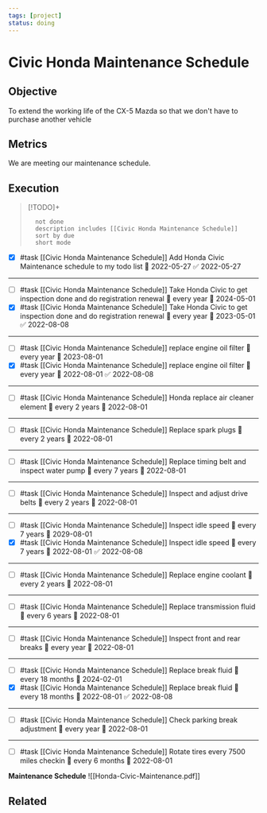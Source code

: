 ```yaml
---
tags: [project]
status: doing
---
```

# Civic Honda Maintenance Schedule

## Objective
To extend the working life of the CX-5 Mazda so that we don't have to purchase another vehicle

## Metrics
We are meeting our maintenance schedule.

## Execution

> [!TODO]+
> ```tasks
> 	not done
> 	description includes [[Civic Honda Maintenance Schedule]]
> 	sort by due
> 	short mode
> ```

- [x] #task [[Civic Honda Maintenance Schedule]] Add Honda Civic Maintenance schedule to my todo list 📅 2022-05-27 ✅ 2022-05-27

---
- [ ] #task [[Civic Honda Maintenance Schedule]] Take Honda Civic to get inspection done and do registration renewal 🔁 every year 📅 2024-05-01
- [x] #task [[Civic Honda Maintenance Schedule]] Take Honda Civic to get inspection done and do registration renewal 🔁 every year 📅 2023-05-01 ✅ 2022-08-08
---
- [ ] #task [[Civic Honda Maintenance Schedule]] replace engine oil filter 🔁 every year 📅 2023-08-01
- [x] #task [[Civic Honda Maintenance Schedule]] replace engine oil filter 🔁 every year 📅 2022-08-01 ✅ 2022-08-08
---
- [ ] #task [[Civic Honda Maintenance Schedule]] Honda replace air cleaner element 🔁 every 2 years 📅 2022-08-01
---
- [ ] #task [[Civic Honda Maintenance Schedule]] Replace spark plugs 🔁 every 2 years 📅 2022-08-01
---
- [ ] #task [[Civic Honda Maintenance Schedule]] Replace timing belt and inspect water pump 🔁 every 7 years 📅 2022-08-01
---
- [ ] #task [[Civic Honda Maintenance Schedule]] Inspect and adjust drive belts 🔁 every 2 years 📅 2022-08-01
---
- [ ] #task [[Civic Honda Maintenance Schedule]] Inspect idle speed 🔁 every 7 years 📅 2029-08-01
- [x] #task [[Civic Honda Maintenance Schedule]] Inspect idle speed 🔁 every 7 years 📅 2022-08-01 ✅ 2022-08-08
---
- [ ] #task [[Civic Honda Maintenance Schedule]] Replace engine coolant 🔁 every 2 years 📅 2022-08-01
---
- [ ] #task [[Civic Honda Maintenance Schedule]] Replace transmission fluid 🔁 every 6 years 📅 2022-08-01
---
- [ ] #task [[Civic Honda Maintenance Schedule]] Inspect front and rear breaks 🔁 every year 📅 2022-08-01
---
- [ ] #task [[Civic Honda Maintenance Schedule]]  Replace break fluid 🔁 every 18 months 📅 2024-02-01
- [x] #task [[Civic Honda Maintenance Schedule]]  Replace break fluid 🔁 every 18 months 📅 2022-08-01 ✅ 2022-08-08
---
- [ ] #task [[Civic Honda Maintenance Schedule]] Check parking break adjustment 🔁 every year 📅 2022-08-01
---
- [ ] #task [[Civic Honda Maintenance Schedule]] Rotate tires every 7500 miles checkin 🔁 every 6 months 📅 2022-08-01

**Maintenance Schedule**
![[Honda-Civic-Maintenance.pdf]]

## Related

